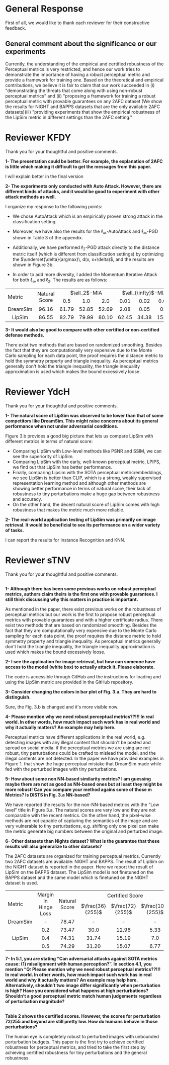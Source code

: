 # General Response

First of all, we would like to thank each reviewer for their 
constructive feedback.

## General comment about the significance or our experiments
Currently, the understanding of the empirical and certified 
robustness of the Perceptual metrics is very restricted, and
hence our work tries to demonstrate the importance of having a 
robust perceptual metric and provide a framework for training one. 
Based on the theoretical and empirical contributions,
we believe it is fair to claim that our work succeeded in 
(i) "demonstrating the threats that come along with using non-robust
perceptual metrics" and (ii) "proposing a framework for training a 
robust perceptual metric with provable guarantees on any 2AFC
dataset (We show the results for NIGHT and BAPPS datasets that are 
the only available 2AFC datasets)(iii) "providing experiments that 
show the empirical robustness of the LipSim metric in different settings 
than the 2AFC setting."

# Reviewer KFDY
Thank you for your thoughtful and positive comments.


**1- The presentation could be better. For example, the explanation of 2AFC is little which making it difficult to get the messages from this paper.** 

I will explain better in the final version 


**2- The experiments only conducted with Auto Attack. However, there are different kinds of attacks, and it would be good to experiment with other attack methods as well.**

I organize my response to the following points:

- We chose AutoAttack which is an empirically proven strong attack in the classification setting.
  
- Moreover, we have also the results for the $\ell_{\infty}$-AutoAttack  and $\ell_{\infty}$-PGD shown in Table 3 of the appendix.
- Additionally, we have performed $\ell_2$-PGD attack directly to the distance metric itself 
(which is different from classification settings) by optimizing the 
  $\underset{\delta}{argmax}\, d(x, x+\delta)$, and the results are shown in Figure 3b.
- In order to add more diversity, I added the Momentum Iterative
Attack for both $\ell_{\infty}$ and $\ell_{2}$. The results are as follows:
<table>
  <tr>
    <td rowspan="2" align="left">Metric</td>
    <td rowspan="2" align="center">Natural Score</td>
    <td colspan="3" align="center">$\ell_2$-MIA</td>
    <td colspan="3" align="center">$\ell_{\infty}$-MIA</td>
  </tr>
<tr>
<td align="center">0.5</td>
<td align="center">1.0</td>
<td align="center">2.0</td>
<td align="center">0.01</td>
<td align="center">0.02</td>
<td align="center">0.03</td>
</tr>
  <tr>
    <td>DreamSim</td>
    <td align="center">96.16</td>
<td align="center">61.79</td>
<td align="center">52.85</td>
<td align="center">52.69 </td>
<td align="center">2.08</td>
<td align="center">0.05</td>
<td align="center">0.0</td>
  </tr>
  <tr>
    <td align="center">LipSim</td>
    <td align="center">86.55</td>
<td align="center">82.79</td>
<td align="center">79.99</td>
<td align="center">80.10</td>
<td align="center">62.45</td>
<td align="center">34.38</td>
<td align="center">15.84</td>
  </tr>
</table>

**3- It would also be good to compare with other certified or non-certified defense methods.**

There exist two methods that are based on randomized smoothing. Besides the fact that 
they are computationally very expensive due to the Monte Carlo sampling 
for each data point, the proof requires the distance metric to hold the symmetry property 
and triangle inequality. As perceptual metrics generally don't hold 
the triangle inequality, the triangle inequality approximation is 
used which makes the bound excessively loose.

# Reviewer YdcH
Thank you for your thoughtful and positive comments.

**1- The natural score of LipSim was observed to be lower than that of some competitors 
like DreamSim. This might raise concerns about its general performance when not 
under adversarial conditions.**

Figure 3.b provides a good big picture that lets us compare LipSim with different 
metrics in terms of natural score:

- Comparing LipSim with Low-level methods like PSNR and SSIM, 
we can see the superiority of LipSim.
- Comparing LipSim with the early, well-known perceptual metric, 
LPIPS, we find out that LipSim has better performance.
- Finally, comparing Lipsim with the SOTA perceptual metric/embeddings, 
we see LipSim is better than CLIP, which is a strong, weakly supervised 
representation learning method and although other methods are showing better 
performance in terms of natural score, their lack of robustness to 
tiny perturbations make a huge gap between robustness and accuracy.
- On the other hand, the decent natural score of LipSim comes with high 
robustness that makes the metric much more reliable.

  
**2- The real-world application testing of LipSim was primarily on image retrieval. 
It would be beneficial to see its performance on a wider variety of tasks.**

I can report the results for Instance Recognition and KNN.
# Reviewer sTNV

Thank you for your thoughtful and positive comments.
##

**1- Although there has been some previous works on robust perceptual 
metrics, authors claim theirs is the first one with provable 
guarantees. I still think discussing why this matters in practice 
is important.**

As mentioned in the paper, there exist previous works on the 
robustness of perceptual metrics but our work is the first to 
propose robust perceptual metrics with provable guarantees and 
with a higher certificate radius. There exist two methods that are 
based on randomized smoothing. Besides the fact that they are 
computationally very expensive due to the Monte Carlo sampling 
for each data point, the proof requires the distance metric to 
hold symmetry property and triangle inequality. As perceptual 
metrics generally don't hold the triangle inequality, 
the triangle inequality approximation is used which makes 
the bound excessively loose.


**2- I see the application for image retrieval, but how can 
someone have access to the model (white box) to actually 
attack it. Please elaborate.**

The code is accessible through GitHub and the instructions for
loading and using the LipSim metric are provided in the GitHub repository.

**3- Consider changing the colors in bar plot of Fig. 3.a. They are hard to distinguish.**

Sure, the Fig. 3.b is changed and it's more visible now.

**4- Please mention why we need robust perceptual metrics??!!! In real world. In other words, how much impact such work has in real world and why it actually matters? An example may help here.**

Perceptual metrics have different applications in the real world, e.g. detecting 
images with any illegal content that shouldn't be posted and spread on social media.
if the perceptual metrics we are using are not robust, tiny perturbations 
could be crafted to mislead the model, and the illegal contents are not detected. 
In the paper we have provided examples in Figure 1. that show the huge perceptual 
mistake that DreamSim made while fed with the perturbed images with tiny perturbations.

**5- How about some non NN-based similarity metrics? I am guessing maybe there are not as good as NN-based ones but at least they might be more robust! Can you compare your method agains some of those m Metrics? Is DISTS in Fig. 3.a NN-based?**

We have reported the results for the non-NN-based metrics with the "Low level" title in Figure 3.a.
The natural scores are very low and they are not comparable with the recent metrics. 
On the other hand, the pixel-wise methods are not capable of capturing the semantics 
of the image and are very vulnerable to tiny perturbations, e.g. shifting only one 
pixel can make the metric generate big numbers between the original and perturbed 
image.


**6- Other datasets than Nights dataset? What is the guarantee that these results will 
also generalize to other datasets?**

The 2AFC datasets are organized for training perceptual metrics. Currently two 2AFC
datasets are available: NIGHT and BAPPS. The result of LipSim on the NIGHT dataset
is reported in the paper. Here we report the result of LipSim on the BAPPS dataset. 
The LipSim model is not finetuned on the BAPPS dataset and the same model which is 
finetuned on the NIGHT dataset is used.
<table>
  <tr>
    <td rowspan="2" align="left">Metric</td>
    <td rowspan="2" align="center">Margin in Hinge Loss</td>
    <td rowspan="2" align="center">Natural Score</td>
    <td colspan="3" align="center">Certified Score</td>
  </tr>
  <tr>
    <td align="center">$\frac{36}{255}$</td>
    <td align="center">$\frac{72}{255}$</td>
    <td align="center">$\frac{108}{255}$</td>
  </tr>
  <tr>
    <td>DreamSim</td>
    <td align="center">-</td>
    <td align="center">78.47</td>
    <td align="center">-</td>
    <td align="center">-</td>
    <td align="center">-</td>

  </tr>
  <tr>
    <td align="center" rowspan="3">LipSim</td>
    <td align="center">0.2</td>
    <td align="center">73.47</td>
    <td align="center">30.0</td>
    <td align="center">12.96</td>
    <td align="center">5.33</td>
  </tr>
  <tr>
    <td align="center">0.4</td>
    <td align="center">74.31</td>
    <td align="center">31.74</td>
    <td align="center">15.19</td>
    <td align="center">7.0</td>
  </tr>
  <tr>
    <td align="center">0.5</td>
    <td align="center">74.29</td>
    <td align="center">31.20</td>
    <td align="center">15.07</td>
    <td align="center">6.77</td>
  </tr>
</table>

**7- In 5.1, you are stating “Can adversarial attacks against SOTA metrics cause: 
(1) misalignment with human perception?”. In section 4.1, you mention 
“Q: Please mention why we need robust perceptual metrics??!!! In real world. 
In other words, how much impact such work has in real world and why it actually 
matters? An example may help here. Alternatively, shouldn’t two image differ 
significantly when perturbation is high? Have you considered what happens at 
high perturbations? Shouldn’t a good perceptual metric match human judgements 
regardless of perturbation magnitude?**


##
**Table 2 shows the certified scores. However, the scores for 
perturbation 72/255 and beyond are still pretty low. 
How do humans behave in those perturbations?**

The human eye is completely robust to perturbed images with unbounded 
perturbation budgets. This paper is the first try to achieve 
certified robustness for perceptual metrics, and tried to take 
the first step by achieving certified robustness for 
tiny perturbations and the general robustness 
